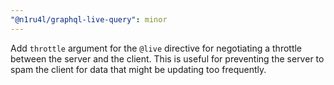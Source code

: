 ```yaml
---
"@n1ru4l/graphql-live-query": minor
---
```


Add `throttle` argument for the `@live` directive for negotiating a throttle between the server and the client. This is useful for preventing the server to spam the client for data that might be updating too frequently.
